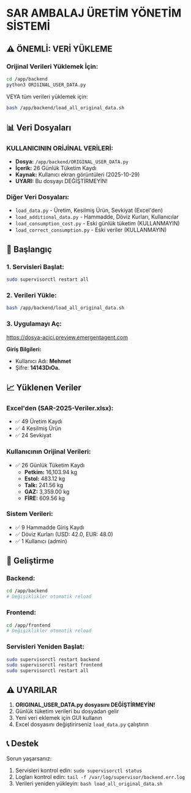 # SAR AMBALAJ ÜRETİM YÖNETİM SİSTEMİ

## ⚠️ ÖNEMLİ: VERİ YÜKLEME

### Orijinal Verileri Yüklemek İçin:

```bash
cd /app/backend
python3 ORIGINAL_USER_DATA.py
```

VEYA tüm verileri yüklemek için:

```bash
bash /app/backend/load_all_original_data.sh
```

## 📊 Veri Dosyaları

### KULLANICININ ORİJİNAL VERİLERİ:
- **Dosya:** `/app/backend/ORIGINAL_USER_DATA.py`
- **İçerik:** 26 Günlük Tüketim Kaydı
- **Kaynak:** Kullanıcı ekran görüntüleri (2025-10-29)
- **UYARI:** Bu dosyayı DEĞİŞTİRMEYİN!

### Diğer Veri Dosyaları:
- `load_data.py` - Üretim, Kesilmiş Ürün, Sevkiyat (Excel'den)
- `load_additional_data.py` - Hammadde, Döviz Kurları, Kullanıcılar
- `load_consumption_cost.py` - Eski günlük tüketim (KULLANMAYIN)
- `load_correct_consumption.py` - Eski veriler (KULLANMAYIN)

## 🚀 Başlangıç

### 1. Servisleri Başlat:
```bash
sudo supervisorctl restart all
```

### 2. Verileri Yükle:
```bash
bash /app/backend/load_all_original_data.sh
```

### 3. Uygulamayı Aç:
https://dosya-acici.preview.emergentagent.com

**Giriş Bilgileri:**
- Kullanıcı Adı: **Mehmet**
- Şifre: **14143DıOa.**

## 📈 Yüklenen Veriler

### Excel'den (SAR-2025-Veriler.xlsx):
- ✅ 49 Üretim Kaydı
- ✅ 4 Kesilmiş Ürün
- ✅ 24 Sevkiyat

### Kullanıcının Orijinal Verileri:
- ✅ 26 Günlük Tüketim Kaydı
  - **Petkim:** 16,103.94 kg
  - **Estol:** 483.12 kg
  - **Talk:** 241.56 kg
  - **GAZ:** 3,359.00 kg
  - **FİRE:** 609.56 kg

### Sistem Verileri:
- ✅ 9 Hammadde Giriş Kaydı
- ✅ Döviz Kurları (USD: 42.0, EUR: 48.0)
- ✅ 1 Kullanıcı (admin)

## 🔧 Geliştirme

### Backend:
```bash
cd /app/backend
# Değişiklikler otomatik reload
```

### Frontend:
```bash
cd /app/frontend
# Değişiklikler otomatik reload
```

### Servisleri Yeniden Başlat:
```bash
sudo supervisorctl restart backend
sudo supervisorctl restart frontend
sudo supervisorctl restart all
```

## ⚠️ UYARILAR

1. **ORIGINAL_USER_DATA.py dosyasını DEĞİŞTİRMEYİN!**
2. Günlük tüketim verileri bu dosyadan gelir
3. Yeni veri eklemek için GUI kullanın
4. Excel dosyasını değiştirirseniz `load_data.py` çalıştırın

## 📞 Destek

Sorun yaşarsanız:
1. Servisleri kontrol edin: `sudo supervisorctl status`
2. Logları kontrol edin: `tail -f /var/log/supervisor/backend.err.log`
3. Verileri yeniden yükleyin: `bash load_all_original_data.sh`
